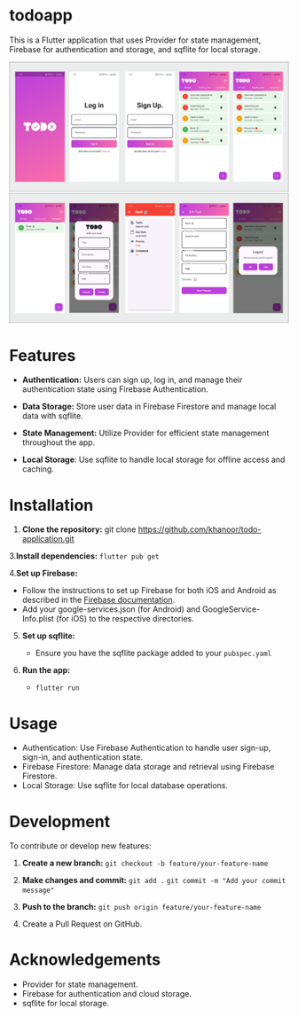 # todoapp

This is a Flutter application that uses Provider for state management, Firebase for authentication and storage, and sqflite for local storage.

![image alt](https://github.com/khanoor/todo-application/blob/16708c33c31fb261697861bdfb5e54f6b702275c/ss%201.jpg)
![image alt](https://github.com/khanoor/todo-application/blob/19074ed6f61cc56ee23ff4bc7acfc7488997be44/ss%202.jpg)

# Features
- **Authentication:** Users can sign up, log in, and manage their authentication state using Firebase Authentication.

- **Data Storage:** Store user data in Firebase Firestore and manage local data with sqflite.

- **State Management:** Utilize Provider for efficient state management throughout the app.

- **Local Storage**: Use sqflite to handle local storage for offline access and caching.

# Installation
1. **Clone the repository:**
   git clone https://github.com/khanoor/todo-application.git
   
3.**Install dependencies:**
   ```flutter pub get```
   
4.**Set up Firebase:**
   - Follow the instructions to set up Firebase for both iOS and Android as described in the [Firebase documentation](https://firebase.google.com/docs/flutter/setup?platform=android).
   - Add your google-services.json (for Android) and GoogleService-Info.plist (for iOS) to the respective directories.
  
5. **Set up sqflite:**
   - Ensure you have the sqflite package added to your ```pubspec.yaml```

6. **Run the app:**
   - ```flutter run```
  
# Usage
- Authentication: Use Firebase Authentication to handle user sign-up, sign-in, and authentication state.
- Firebase Firestore: Manage data storage and retrieval using Firebase Firestore.
- Local Storage: Use sqflite for local database operations.

# Development
To contribute or develop new features:

1. **Create a new branch:**
   ```git checkout -b feature/your-feature-name```
   
2. **Make changes and commit:**
   ```git add .```
   ```git commit -m "Add your commit message"```

3. **Push to the branch:**
   ```git push origin feature/your-feature-name```

4. Create a Pull Request on GitHub.

# Acknowledgements
- Provider for state management.
- Firebase for authentication and cloud storage.
- sqflite for local storage.




